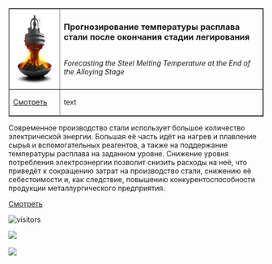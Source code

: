 <table border="1" width="100%" cellpadding="40" cellspacing="10"><tbody>
  <tr>
    <td width="20%" align="center">
      <img src="pic/kandinsky-download-1697056680849.png" height="150" width="150">
    </td>
    <td valign="top">
      <h3>Прогнозирование температуры расплава стали после окончания стадии легирования</h3>
      <br><i>Forecasting the Steel Melting Temperature at the End of the Alloying Stage</i>
    </td>
  </tr>
  <tr>
    <td valign="top">

[Смотреть](https://nbviewer.org/github/georgiy-vasilevskiy/test_repo/blob/main/Forecasting_the_Steel_Melting_Temperature_at_the_End_of_the_Alloying_Stage.ipynb)
    <td>
      text
    </td>
  </tr>
</tbody></table>

Современное производство стали использует большое количество электрической энергии. Большая её часть идёт на нагрев и плавление сырья и вспомогательных реагентов, а также на поддержание температуры расплава на заданном уровне. Снижение уровня потребления электроэнергии позволит снизить расходы на неё, что приведёт к сокращению затрат на производство стали, снижению её себестоимости и, как следствие, повышению конкурентоспособности продукции металлургического предприятия.

<a taget="_blank" title="Использовать nbviewer" href="https://nbviewer.org/github/georgiy-vasilevskiy/test_repo/blob/main/Forecasting_the_Steel_Melting_Temperature_at_the_End_of_the_Alloying_Stage.ipynb">Смотреть</a>


 ![visitors](https://visitor-badge.laobi.icu/badge?page_id=georgiy-vasilevskiy.test-repo)


![](https://komarev.com/ghpvc/?username=georgiy-vasilevskiy&label=Profile+views)

![](https://img.shields.io/badge/any_text-текст-blue)
